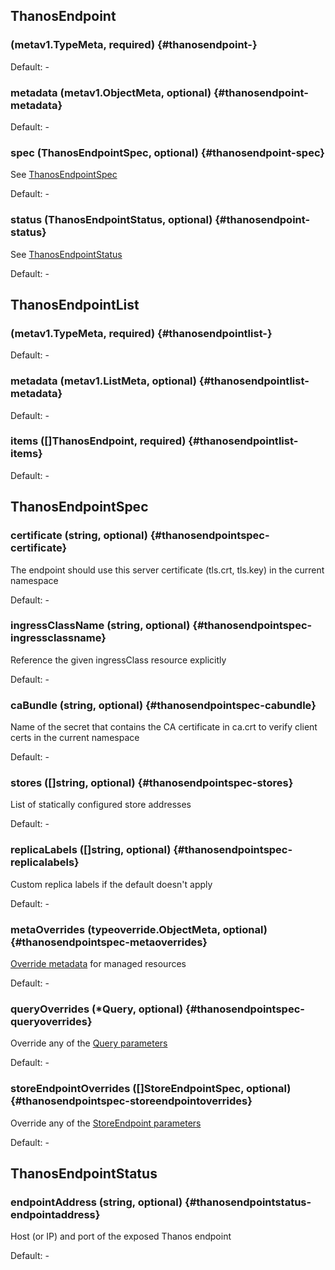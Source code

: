 ## ThanosEndpoint

###  (metav1.TypeMeta, required) {#thanosendpoint-}

Default: -

### metadata (metav1.ObjectMeta, optional) {#thanosendpoint-metadata}

Default: -

### spec (ThanosEndpointSpec, optional) {#thanosendpoint-spec}

See [ThanosEndpointSpec](#thanosendpointspec) 

Default: -

### status (ThanosEndpointStatus, optional) {#thanosendpoint-status}

See [ThanosEndpointStatus](#thanosendpointstatus) 

Default: -


## ThanosEndpointList

###  (metav1.TypeMeta, required) {#thanosendpointlist-}

Default: -

### metadata (metav1.ListMeta, optional) {#thanosendpointlist-metadata}

Default: -

### items ([]ThanosEndpoint, required) {#thanosendpointlist-items}

Default: -


## ThanosEndpointSpec

### certificate (string, optional) {#thanosendpointspec-certificate}

The endpoint should use this server certificate (tls.crt, tls.key) in the current namespace 

Default: -

### ingressClassName (string, optional) {#thanosendpointspec-ingressclassname}

Reference the given ingressClass resource explicitly 

Default: -

### caBundle (string, optional) {#thanosendpointspec-cabundle}

Name of the secret that contains the CA certificate in ca.crt to verify client certs in the current namespace 

Default: -

### stores ([]string, optional) {#thanosendpointspec-stores}

List of statically configured store addresses 

Default: -

### replicaLabels ([]string, optional) {#thanosendpointspec-replicalabels}

Custom replica labels if the default doesn't apply 

Default: -

### metaOverrides (typeoverride.ObjectMeta, optional) {#thanosendpointspec-metaoverrides}

[Override metadata](../overrides/override/#objectmeta) for managed resources 

Default: -

### queryOverrides (*Query, optional) {#thanosendpointspec-queryoverrides}

Override any of the [Query parameters](../thanos_types/#query) 

Default: -

### storeEndpointOverrides ([]StoreEndpointSpec, optional) {#thanosendpointspec-storeendpointoverrides}

Override any of the [StoreEndpoint parameters](../storeendpoint_types/) 

Default: -


## ThanosEndpointStatus

### endpointAddress (string, optional) {#thanosendpointstatus-endpointaddress}

Host (or IP) and port of the exposed Thanos endpoint 

Default: -


